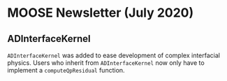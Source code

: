 # MOOSE Newsletter (July 2020)

## ADInterfaceKernel

`ADInterfaceKernel` was added to ease development of complex interfacial
physics. Users who inherit from `ADInterfaceKernel` now only have to implement a
`computeQpResidual` function.

